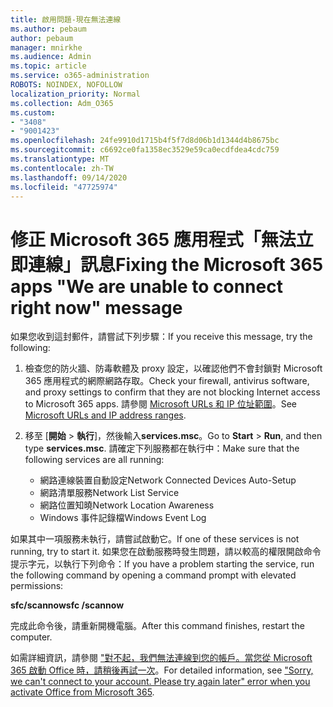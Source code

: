```yaml
---
title: 啟用問題-現在無法連線
ms.author: pebaum
author: pebaum
manager: mnirkhe
ms.audience: Admin
ms.topic: article
ms.service: o365-administration
ROBOTS: NOINDEX, NOFOLLOW
localization_priority: Normal
ms.collection: Adm_O365
ms.custom:
- "3408"
- "9001423"
ms.openlocfilehash: 24fe9910d1715b4f5f7d8d06b1d1344d4b8675bc
ms.sourcegitcommit: c6692ce0fa1358ec3529e59ca0ecdfdea4cdc759
ms.translationtype: MT
ms.contentlocale: zh-TW
ms.lasthandoff: 09/14/2020
ms.locfileid: "47725974"
---
```

# <a name="fixing-the-microsoft-365-apps-we-are-unable-to-connect-right-now-message"></a><span data-ttu-id="e6fdc-102">修正 Microsoft 365 應用程式「無法立即連線」訊息</span><span class="sxs-lookup"><span data-stu-id="e6fdc-102">Fixing the Microsoft 365 apps "We are unable to connect right now" message</span></span>

<span data-ttu-id="e6fdc-103">如果您收到這封郵件，請嘗試下列步驟：</span><span class="sxs-lookup"><span data-stu-id="e6fdc-103">If you receive this message, try the following:</span></span>

1. <span data-ttu-id="e6fdc-104">檢查您的防火牆、防毒軟體及 proxy 設定，以確認他們不會封鎖對 Microsoft 365 應用程式的網際網路存取。</span><span class="sxs-lookup"><span data-stu-id="e6fdc-104">Check your firewall, antivirus software, and proxy settings to confirm that they are not blocking Internet access to Microsoft 365 apps.</span></span> <span data-ttu-id="e6fdc-105">請參閱 [Microsoft URLs 和 IP 位址範圍](https://docs.microsoft.com/office365/enterprise/urls-and-ip-address-ranges)。</span><span class="sxs-lookup"><span data-stu-id="e6fdc-105">See [Microsoft URLs and IP address ranges](https://docs.microsoft.com/office365/enterprise/urls-and-ip-address-ranges).</span></span>

2. <span data-ttu-id="e6fdc-106">移至 [**開始**  >  **執行**]，然後輸入**services.msc**。</span><span class="sxs-lookup"><span data-stu-id="e6fdc-106">Go to **Start** > **Run**, and then type **services.msc**.</span></span> <span data-ttu-id="e6fdc-107">請確定下列服務都在執行中：</span><span class="sxs-lookup"><span data-stu-id="e6fdc-107">Make sure that the following services are all running:</span></span>
    - <span data-ttu-id="e6fdc-108">網路連線裝置自動設定</span><span class="sxs-lookup"><span data-stu-id="e6fdc-108">Network Connected Devices Auto-Setup</span></span>
    - <span data-ttu-id="e6fdc-109">網路清單服務</span><span class="sxs-lookup"><span data-stu-id="e6fdc-109">Network List Service</span></span>
    - <span data-ttu-id="e6fdc-110">網路位置知曉</span><span class="sxs-lookup"><span data-stu-id="e6fdc-110">Network Location Awareness</span></span>
    - <span data-ttu-id="e6fdc-111">Windows 事件記錄檔</span><span class="sxs-lookup"><span data-stu-id="e6fdc-111">Windows Event Log</span></span>

<span data-ttu-id="e6fdc-112">如果其中一項服務未執行，請嘗試啟動它。</span><span class="sxs-lookup"><span data-stu-id="e6fdc-112">If one of these services is not running, try to start it.</span></span> <span data-ttu-id="e6fdc-113">如果您在啟動服務時發生問題，請以較高的權限開啟命令提示字元，以執行下列命令：</span><span class="sxs-lookup"><span data-stu-id="e6fdc-113">If you have a problem starting the service, run the following command by opening a command prompt with elevated permissions:</span></span>

<span data-ttu-id="e6fdc-114">**sfc/scannow**</span><span class="sxs-lookup"><span data-stu-id="e6fdc-114">**sfc /scannow**</span></span>

<span data-ttu-id="e6fdc-115">完成此命令後，請重新開機電腦。</span><span class="sxs-lookup"><span data-stu-id="e6fdc-115">After this command finishes, restart the computer.</span></span>

<span data-ttu-id="e6fdc-116">如需詳細資訊，請參閱 ["對不起，我們無法連線到您的帳戶。當您從 Microsoft 365 啟動 Office 時，請稍後再試一次](https://docs.microsoft.com/office/troubleshoot/activation-installation/issue-when-activate-office-from-office-365)。</span><span class="sxs-lookup"><span data-stu-id="e6fdc-116">For detailed information, see ["Sorry, we can't connect to your account. Please try again later" error when you activate Office from Microsoft 365](https://docs.microsoft.com/office/troubleshoot/activation-installation/issue-when-activate-office-from-office-365).</span></span>